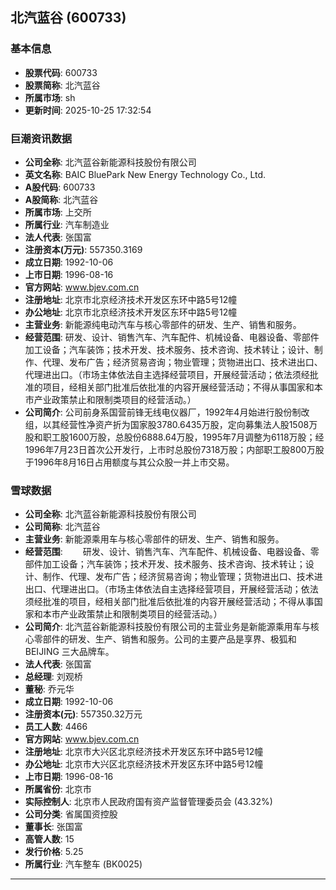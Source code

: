 ## 北汽蓝谷 (600733)

### 基本信息

- **股票代码**: 600733
- **股票简称**: 北汽蓝谷
- **所属市场**: sh
- **更新时间**: 2025-10-25 17:32:54

### 巨潮资讯数据

- **公司全称**: 北汽蓝谷新能源科技股份有限公司
- **英文名称**: BAIC BluePark New Energy Technology Co., Ltd.
- **A股代码**: 600733
- **A股简称**: 北汽蓝谷
- **所属市场**: 上交所
- **所属行业**: 汽车制造业
- **法人代表**: 张国富
- **注册资本(万元)**: 557350.3169
- **成立日期**: 1992-10-06
- **上市日期**: 1996-08-16
- **官方网站**: www.bjev.com.cn
- **注册地址**: 北京市北京经济技术开发区东环中路5号12幢
- **办公地址**: 北京市北京经济技术开发区东环中路5号12幢
- **主营业务**: 新能源纯电动汽车与核心零部件的研发、生产、销售和服务。
- **经营范围**: 研发、设计、销售汽车、汽车配件、机械设备、电器设备、零部件加工设备；汽车装饰；技术开发、技术服务、技术咨询、技术转让；设计、制作、代理、发布广告；经济贸易咨询；物业管理；货物进出口、技术进出口、代理进出口。（市场主体依法自主选择经营项目，开展经营活动；依法须经批准的项目，经相关部门批准后依批准的内容开展经营活动；不得从事国家和本市产业政策禁止和限制类项目的经营活动。）
- **公司简介**: 公司前身系国营前锋无线电仪器厂，1992年4月始进行股份制改组，以其经营性净资产折为国家股3780.6435万股，定向募集法人股1508万股和职工股1600万股，总股份6888.64万股，1995年7月调整为6118万股；经1996年7月23日首次公开发行，上市时总股份7318万股；内部职工股800万股于1996年8月16日占用额度与其公众股一并上市交易。

### 雪球数据

- **公司全称**: 北汽蓝谷新能源科技股份有限公司
- **公司简称**: 北汽蓝谷
- **主营业务**: 新能源乘用车与核心零部件的研发、生产、销售和服务。
- **经营范围**: 　　研发、设计、销售汽车、汽车配件、机械设备、电器设备、零部件加工设备；汽车装饰；技术开发、技术服务、技术咨询、技术转让；设计、制作、代理、发布广告；经济贸易咨询；物业管理；货物进出口、技术进出口、代理进出口。（市场主体依法自主选择经营项目，开展经营活动；依法须经批准的项目，经相关部门批准后依批准的内容开展经营活动；不得从事国家和本市产业政策禁止和限制类项目的经营活动。）
- **公司简介**: 北汽蓝谷新能源科技股份有限公司的主营业务是新能源乘用车与核心零部件的研发、生产、销售和服务。公司的主要产品是享界、极狐和 BEIJING 三大品牌车。
- **法人代表**: 张国富
- **总经理**: 刘观桥
- **董秘**: 乔元华
- **成立日期**: 1992-10-06
- **注册资本(元)**: 557350.32万元
- **员工人数**: 4466
- **官方网站**: www.bjev.com.cn
- **注册地址**: 北京市大兴区北京经济技术开发区东环中路5号12幢
- **办公地址**: 北京市大兴区北京经济技术开发区东环中路5号12幢
- **上市日期**: 1996-08-16
- **所属省份**: 北京市
- **实际控制人**: 北京市人民政府国有资产监督管理委员会 (43.32%)
- **公司分类**: 省属国资控股
- **董事长**: 张国富
- **高管人数**: 15
- **发行价格**: 5.25
- **所属行业**: 汽车整车 (BK0025)

---